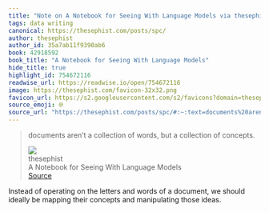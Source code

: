 ```yaml
---
title: "Note on A Notebook for Seeing With Language Models via thesephist"
tags: data writing
canonical: https://thesephist.com/posts/spc/
author: thesephist
author_id: 35a7ab11f9390ab6
book: 42918592
book_title: "A Notebook for Seeing With Language Models"
hide_title: true
highlight_id: 754672116
readwise_url: https://readwise.io/open/754672116
image: https://thesephist.com/favicon-32x32.png
favicon_url: https://s2.googleusercontent.com/s2/favicons?domain=thesephist.com
source_emoji: 🌐
source_url: "https://thesephist.com/posts/spc/#:~:text=documents%20aren%E2%80%99t%20a,collection%20of%20concepts."
---
```


> documents aren’t a collection of words, but a collection of concepts.
> <div class="quoteback-footer"><div class="quoteback-avatar"><img class="mini-favicon" src="https://s2.googleusercontent.com/s2/favicons?domain=thesephist.com"></div><div class="quoteback-metadata"><div class="metadata-inner"><span style="display:none">FROM:</span><div aria-label="thesephist" class="quoteback-author"> thesephist</div><div aria-label="A Notebook for Seeing With Language Models" class="quoteback-title"> A Notebook for Seeing With Language Models</div></div></div><div class="quoteback-backlink"><a target="_blank" aria-label="go to the full text of this quotation" rel="noopener" href="https://thesephist.com/posts/spc/#:~:text=documents%20aren%E2%80%99t%20a,collection%20of%20concepts." class="quoteback-arrow"> Source</a></div></div>

Instead of operating on the letters and words of a document, we should ideally be mapping their concepts and manipulating those ideas.